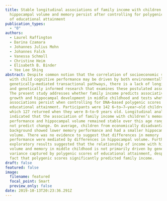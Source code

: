 ```yaml
---
title: Stable longitudinal associations of family income with children’s
  hippocampal volume and memory persist after controlling for polygenic scores
  of educational attainment
publication_types:
  - "0"
authors:
  - Laurel Raffington
  - Darina Czamara
  - Johannes Julius Mohn
  - Johannes Falck
  - Vanessa Schmoll
  - Christine Heim
  - Elisabeth B. Binder
  - Yee Lee Shing
abstract: Despite common notion that the correlation of socioeconomic status
  with child cognitive performance may be driven by both environmentally– and
  genetically–mediated transactional pathways, there is a lack of longitu- dinal
  and genetically informed research that examines these postulated associations.
  The present study addresses whether family income predicts associative memory
  growth and hippocampal development in middle childhood and tests whether these
  associations persist when controlling for DNA–based polygenic scores of
  educational attainment. Participants were 142 6–to–7–year–old children, of
  which 127 returned when they were 8–to–9 years old. Longitudinal analyses
  indicated that the association of family income with children’s memory
  performance and hippocampal volume remained stable over this age range and did
  not predict change. On average, children from economically disadvantaged
  background showed lower memory performance and had a smaller hippocampal
  volume. There was no evidence to suggest that differences in memory
  performance were mediated by differences in hippocampal volume. Further
  exploratory results suggested that the relationship of income with hippocampal
  volume and memory in middle childhood is not primarily driven by genetic
  variance captured by polygenic scores of educational attainment, despite the
  fact that polygenic scores significantly predicted family income.
draft: false
featured: false
image:
  filename: featured
  focal_point: Smart
  preview_only: false
date: 2019-10-13T20:23:36.291Z
---
```


